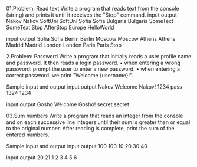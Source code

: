01.Problem: Read text
Write a program that reads text from the console (string) and prints it until it receives the "Stop" command.
input	    output
Nakov     Nakov
SoftUni   SoftUni
Sofia     Sofia
Bulgaria  Bulgaria
SomeText  SomeText
Stop
AfterStop
Europe
HelloWorld	

input	     output
Sofia      Sofia
Berlin     Berlin
Moscow     Moscow
Athens     Athens
Madrid     Madrid
London     London
Paris      Paris
Stop	

2.Problem: Password
Write a program that initially reads a user profile name and password. It then reads a login password.
• when entering a wrong password: prompt the user to enter a new password.
• when entering a correct password: we print "Welcome {username}!".

Sample input and output
input	  output
Nakov   Welcome Nakov!
1234
pass
1324
1234	

input	  output
Gosho   Welcome Gosho!
secret
secret	

03.Sum numbers
Write a program that reads an integer from the console and on each successive line integers until their sum is greater than or equal to the original number. 
After reading is complete, print the sum of the entered numbers.

Sample input and output
input 	output
100     100
10
20
30
40	

input	  output
20	    21
1
2
3
4
5
6

















